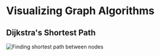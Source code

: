 # Visualizing Graph Algorithms

## Dijkstra's Shortest Path

<img src="https://i.imgflip.com/2qtwzq.gif" title="Finding shortest path between nodes"/>
